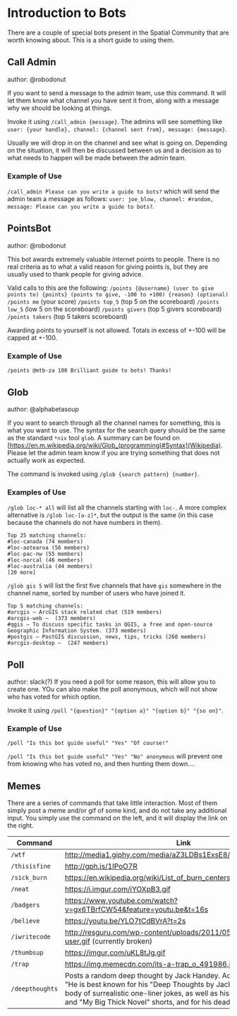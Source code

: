 # Introduction to Bots

There are a couple of special bots present in the Spatial Community that are worth knowing about. This is a short guide to using them.

## Call Admin
author: @robodonut

If you want to send a message to the admin team, use this command. It will let them know what channel you have sent it from, along with a message why we should be looking at things.

Invoke it using `/call_admin {message}`. The admins will see something like `user: {your handle}, channel: {channel sent from}, message: {message}`.

Usually we will drop in on the channel and see what is going on. Depending on the situation, it will then be discussed between us and a decision as to what needs to happen will be made between the admin team.

### Example of Use
`/call_admin Please can you write a guide to bots?` which will send the admin team a message as follows: `user: joe_blow, channel: #random, message: Please can you write a guide to bots?`.

## PointsBot
author: @robodonut

This bot awards extremely valuable internet points to people. There is no real criteria as to what a valid reason for giving points is, but they are usually used to thank people for giving advice.

Valid calls to this are the following:
`/points {@username} (user to give points to) {points} (points to give, -100 to +100) {reason} (optional)`
`/points me` (your score)
`/points top_5` (top 5 on the scoreboard)
`/points low_5` (low 5 on the scoreboard)
`/points givers` (top 5 givers scoreboard)
`/points takers` (top 5 takers scoreboard)

Awarding points to yourself is not allowed. Totals in excess of +-100 will be capped at +-100.

### Example of Use

`/points @mtb-za 100 Brilliant guide to bots! Thanks!`

## Glob
author: @alphabetasoup

If you want to search through all the channel names for something, this is what you want to use. The syntax for the search query should be the same as the standard `*nix` tool `glob`. A summary can be found on [https://en.m.wikipedia.org/wiki/Glob_(programming)#Syntax](Wikipedia). Please let the admin team know if you are trying something that does not actually work as expected.

The command is invoked using `/glob {search pattern} {number}`.

### Examples of Use

`/glob loc-* all` will list all the channels starting with `loc-`. A more complex alternative is `/glob loc-[a-z]*`, but the output is the same (in this case because the channels do not have numbers in them).

    Top 25 matching channels:
    #loc-canada (74 members)
    #loc-aotearoa (56 members)
    #loc-pac-nw (55 members)
    #loc-norcal (46 members)
    #loc-australia (44 members)
    [20 more]

`/glob gis 5` will list the first five channels that have `gis` somewhere in the channel name, sorted by number of users who have joined it.

    Top 5 matching channels:
    #arcgis – ArcGIS stack related chat (519 members)
    #arcgis-web –  (373 members)
    #qgis – To discuss specific tasks in QGIS, a free and open-source Geographic Information System. (373 members)
    #postgis – PostGIS discussion, news, tips, tricks (260 members)
    #arcgis-desktop –  (247 members)

## Poll
author: slack(?)
If you need a poll for some reason, this will allow you to create one. YOu can also make the poll anonymous, which will not show who has voted for which option.

Invoke it using `/poll "{question}" "{option a}" "{option b}" "{so on}"`.

### Example of Use

`/poll "Is this bot guide useful" "Yes" "Of course!"`

`/poll "Is this bot guide useful" "Yes" "No" anonymous` will prevent one from knowing who has voted no, and then hunting them down....

## Memes

There are a series of commands that take little interaction. Most of them simply post a meme and/or gif of some kind, and do not take any additional input. You simply use the command on the left, and it will display the link on the right.

Command | Link | creator
-------| -------------------------------------------------------| -----------------
`/wtf` | http://media1.giphy.com/media/aZ3LDBs1ExsE8/giphy.gif | @robodonut
`/thisisfine` | http://gph.is/1IPoO7R | @robodonut
`/sick_burn` | https://en.wikipedia.org/wiki/List_of_burn_centers_in_the_United_States | @robodonut
`/neat` | https://i.imgur.com/iYOXpB3.gif | @erikfriesen
`/badgers` | https://www.youtube.com/watch?v=gx6TBrfCW54&feature=youtu.be&t=16s | @robodonut
`/believe` | https://youtu.be/YLO7tCdBVrA?t=2s | @robodonut
`/iwritecode` | http://resguru.com/wp-content/uploads/2011/05/angry-keyboard-user.gif (currently broken) | @robodonut
`/thumbsup` | https://imgur.com/uKL8tJg.gif | @robodonut
`/trap` | https://img.memecdn.com/its-a-trap_o_491986.jpg | @erikfriesen
`/deepthoughts` | Posts a random deep thought by Jack Handey. According to Wikipedia: "He is best known for his "Deep Thoughts by Jack Handey", a large body of surrealistic one-liner jokes, as well as his "Fuzzy Memories" and "My Big Thick Novel" shorts, and for his deadpan delivery." | @robodonut
